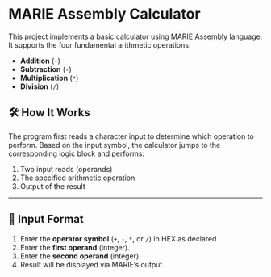 # MARIE Assembly Calculator

This project implements a basic calculator using MARIE Assembly language. It supports the four fundamental arithmetic operations:

- **Addition** (`+`)
- **Subtraction** (`-`)
- **Multiplication** (`*`)
- **Division** (`/`)


## 🛠 How It Works

The program first reads a character input to determine which operation to perform. Based on the input symbol, the calculator jumps to the corresponding logic block and performs:

1. Two input reads (operands)
2. The specified arithmetic operation
3. Output of the result

---


## 🧾 Input Format

1. Enter the **operator symbol** (`+`, `-`, `*`, or `/`) in HEX as declared.
2. Enter the **first operand** (integer).
3. Enter the **second operand** (integer).
4. Result will be displayed via MARIE’s output.


